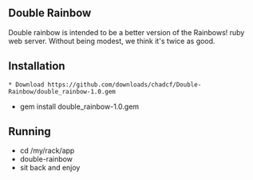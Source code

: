 ## Double Rainbow

Double rainbow is intended to be a better version of the Rainbows! ruby web server. Without being modest, we think it's twice as good.

## Installation

	* Download https://github.com/downloads/chadcf/Double-Rainbow/double_rainbow-1.0.gem
  * gem install double_rainbow-1.0.gem
  
## Running
  
  * cd /my/rack/app
  * double-rainbow
  * sit back and enjoy

